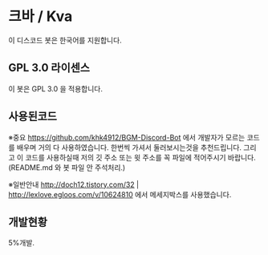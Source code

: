 # 크바 / Kva
이 디스코드 봇은 한국어를 지원합니다.

## GPL 3.0 라이센스
이 봇은 GPL 3.0 을 적용합니다.

## 사용된코드
※중요 https://github.com/khk4912/BGM-Discord-Bot 에서 개발자가 모르는 코드를 배우며 거의 다 사용하였습니다. 한번씩 가셔서 둘러보시는것을 추천드립니다. 그리고 이 코드를 사용하실때 저의 깃 주소 또는 윗 주소를 꼭 파일에 적어주시기 바랍니다. (README.md 와 봇 파일 안 주석처리.)

※일반안내 http://doch12.tistory.com/32 | http://lexlove.egloos.com/v/10624810 에서 메세지박스를 사용했습니다.

## 개발현황
5%개발.
